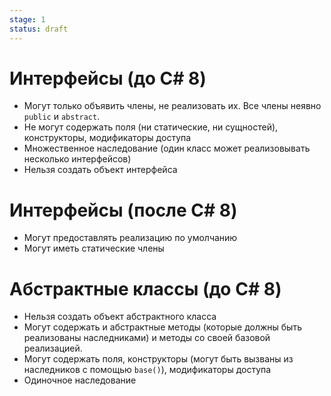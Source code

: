 ```yaml
---
stage: 1
status: draft
---
```

# Интерфейсы (до C# 8)

- Могут только объявить члены, не реализовать их. Все члены неявно `public` и `abstract`.
- Не могут содержать поля (ни статические, ни сущностей), конструкторы, модификаторы доступа
- Множественное наследование (один класс может реализовывать несколько интерфейсов)
- Нельзя создать объект интерфейса

# Интерфейсы (после C# 8)

- Могут предоставлять реализацию по умолчанию
- Могут иметь статические члены

# Абстрактные классы (до C# 8)

- Нельзя создать объект абстрактного класса
- Могут содержать и абстрактные методы (которые должны быть реализованы наследниками) и методы со своей базовой реализацией.
- Могут содержать поля, конструкторы (могут быть вызваны из наследников с помощью `base()`), модификаторы доступа
- Одиночное наследование